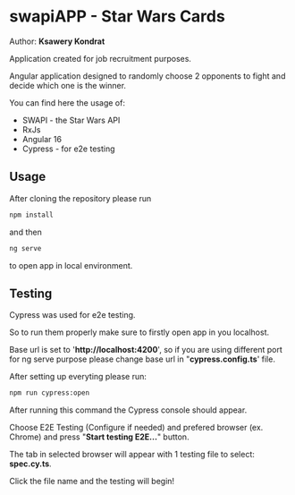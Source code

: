 # swapiAPP - Star Wars Cards

Author: **Ksawery Kondrat**

Application created for job recruitment purposes.

Angular application designed to randomly choose 2 opponents to fight and decide which one is the winner.

You can find here the usage of:
* SWAPI - the Star Wars API
* RxJs 
* Angular 16
* Cypress - for e2e testing

## Usage

After cloning the repository please run

```bash
npm install
```
and then 
```bash
ng serve
```
to open app in local environment.

## Testing
Cypress was used for e2e testing.

So to run them properly make sure to firstly open app in you localhost.

Base url is set to '**http://localhost:4200**', so if you are using different port for ng serve purpose please change base url in "**cypress.config.ts**' file.

After setting up everyting please run:
```bash
npm run cypress:open
```

After running this command the Cypress console should appear.

Choose E2E Testing (Configure if needed) and prefered browser (ex. Chrome) and  press "**Start testing E2E...**" button.

The tab in selected browser will appear with 1 testing file to select: **spec.cy.ts**.

Click the file name and the testing will begin! 

